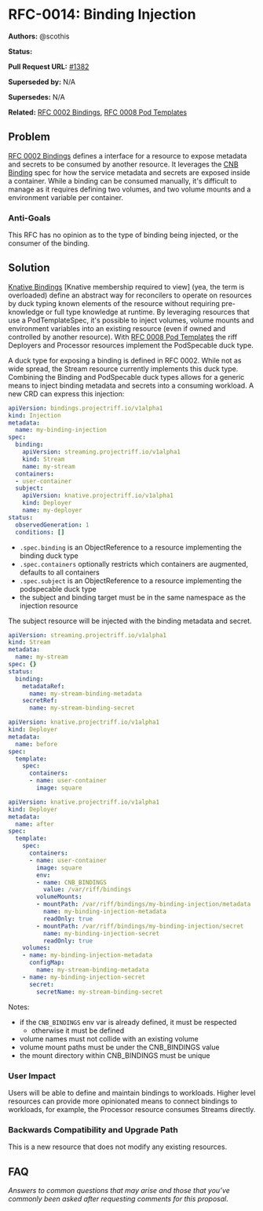 # RFC-0014: Binding Injection

**Authors:** @scothis

**Status:**

**Pull Request URL:** [#1382](https://github.com/projectriff/riff/pull/1382)

**Superseded by:** N/A

**Supersedes:** N/A

**Related:** [RFC 0002 Bindings](./rfc-0002-bindings.md), [RFC 0008 Pod Templates](./rfc-0008-pod-templates.md)


## Problem

[RFC 0002 Bindings](./rfc-0002-bindings.md) defines a interface for a resource to expose metadata and secrets to be consumed by another resource. It leverages the [CNB Binding](https://github.com/buildpack/spec/blob/master/extensions/bindings.md) spec for how the service metadata and secrets are exposed inside a container. While a binding can be consumed manually, it's difficult to manage as it requires defining two volumes, and two volume mounts and a environment variable per container.

### Anti-Goals

This RFC has no opinion as to the type of binding being injected, or the consumer of the binding.

## Solution

[Knative Bindings](https://docs.google.com/document/d/1t5WVrj2KQZ2u5s0LvIUtfHnSonBv5Vcv8Gl2k5NXrCQ/edit#heading=h.lnql658xmg9p) [Knative membership required to view] (yea, the term is overloaded) define an abstract way for reconcilers to operate on resources by duck typing known elements of the resource without requiring pre-knowledge or full type knowledge at runtime. By leveraging resources that use a PodTemplateSpec, it's possible to inject volumes, volume mounts and environment variables into an existing resource (even if owned and controlled by another resource). With [RFC 0008 Pod Templates](./rfc-0008-pod-templates.md) the riff Deployers and Processor resources implement the PodSpecable duck type.

A duck type for exposing a binding is defined in RFC 0002. While not as wide spread, the Stream resource currently implements this duck type. Combining the Binding and PodSpecable duck types allows for a generic means to inject binding metadata and secrets into a consuming workload. A new CRD can express this injection:

```yaml
apiVersion: bindings.projectriff.io/v1alpha1
kind: Injection
metadata:
  name: my-binding-injection
spec:
  binding:
    apiVersion: streaming.projectriff.io/v1alpha1
    kind: Stream
    name: my-stream
  containers:
  - user-container
  subject:
    apiVersion: knative.projectriff.io/v1alpha1
    kind: Deployer
    name: my-deployer
status:
  observedGeneration: 1
  conditions: []
```

- `.spec.binding` is an ObjectReference to a resource implementing the binding duck type
- `.spec.containers` optionally restricts which containers are augmented, defaults to all containers
- `.spec.subject` is an ObjectReference to a resource implementing the podspecable duck type
- the subject and binding target must be in the same namespace as the injection resource

The subject resource will be injected with the binding metadata and secret.

```yaml
apiVersion: streaming.projectriff.io/v1alpha1
kind: Stream
metadata:
  name: my-stream
spec: {}
status:
  binding:
    metadataRef:
      name: my-stream-binding-metadata
    secretRef:
      name: my-stream-binding-secret
```

```yaml
apiVersion: knative.projectriff.io/v1alpha1
kind: Deployer
metadata:
  name: before
spec:
  template:
    spec:
      containers:
      - name: user-container
        image: square
```

```yaml
apiVersion: knative.projectriff.io/v1alpha1
kind: Deployer
metadata:
  name: after
spec:
  template:
    spec:
      containers:
      - name: user-container
        image: square
        env:
        - name: CNB_BINDINGS
          value: /var/riff/bindings
        volumeMounts:
        - mountPath: /var/riff/bindings/my-binding-injection/metadata
          name: my-binding-injection-metadata
          readOnly: true
        - mountPath: /var/riff/bindings/my-binding-injection/secret
          name: my-binding-injection-secret
          readOnly: true
    volumes:
    - name: my-binding-injection-metadata
      configMap:
        name: my-stream-binding-metadata
    - name: my-binding-injection-secret
      secret:
        secretName: my-stream-binding-secret
```

Notes:
- if the `CNB_BINDINGS` env var is already defined, it must be respected
  - otherwise it must be defined
- volume names must not collide with an existing volume
- volume mount paths must be under the CNB_BINDINGS value
- the mount directory within CNB_BINDINGS must be unique

### User Impact

Users will be able to define and maintain bindings to workloads. Higher level resources can provide more opinionated means to connect bindings to workloads, for example, the Processor resource consumes Streams directly.

### Backwards Compatibility and Upgrade Path

This is a new resource that does not modify any existing resources.

## FAQ
*Answers to common questions that may arise and those that you’ve commonly been asked after requesting comments for this proposal.*
